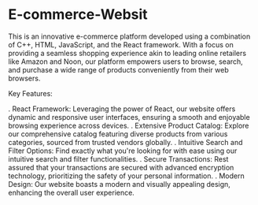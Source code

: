 # E-commerce-Websit
This is an innovative e-commerce platform developed using a combination of C++, HTML, JavaScript, and the React framework. With a focus on providing a seamless shopping experience akin to leading online retailers like Amazon and Noon, our platform empowers users to browse, search, and purchase a wide range of products conveniently from their web browsers.

Key Features:

. React Framework: Leveraging the power of React, our website offers dynamic and responsive user interfaces, ensuring a smooth and enjoyable browsing experience across devices.
. Extensive Product Catalog: Explore our comprehensive catalog featuring diverse products from various categories, sourced from trusted vendors globally.
. Intuitive Search and Filter Options: Find exactly what you're looking for with ease using our intuitive search and filter functionalities.
. Secure Transactions: Rest assured that your transactions are secured with advanced encryption technology, prioritizing the safety of your personal information.
. Modern Design: Our website boasts a modern and visually appealing design, enhancing the overall user experience.
